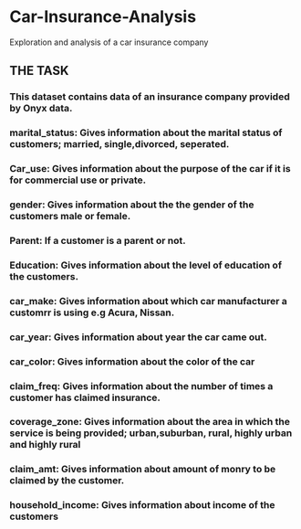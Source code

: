 # Car-Insurance-Analysis
Exploration and analysis of  a car insurance company
## THE TASK
### This dataset contains data of an insurance company provided by Onyx data.
### marital_status: Gives information about the marital status of customers; married, single,divorced, seperated.
### Car_use: Gives information about the purpose of the car if it is for commercial use or private.
### gender: Gives information about the the gender of the customers male or female.
### Parent: If a customer is a parent or not.
### Education: Gives information about the level of education of the customers.
### car_make: Gives information about which car manufacturer a customrr is using e.g Acura, Nissan.
### car_year: Gives information about year the car came out.
### car_color: Gives information about the color of the car
### claim_freq: Gives information about the number of times a customer has claimed insurance.
### coverage_zone: Gives information about the area in which the service is being provided; urban,suburban, rural, highly urban and highly rural
### claim_amt: Gives information about amount of monry to be claimed by the customer.
### household_income: Gives information about income of the customers
